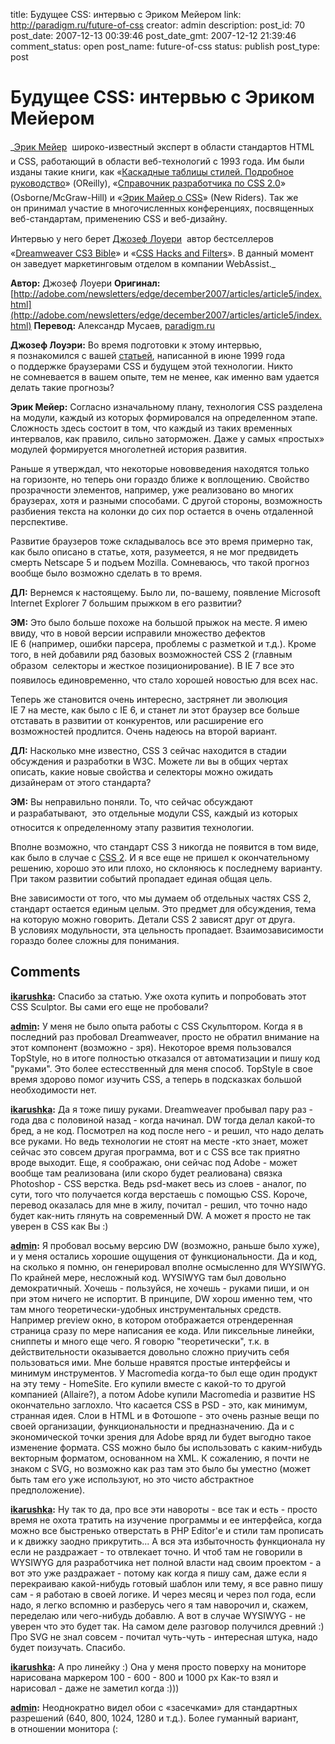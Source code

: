title: Будущее CSS: интервью с Эриком Мейером
link: http://paradigm.ru/future-of-css
creator: admin
description: 
post_id: 70
post_date: 2007-12-13 00:39:46
post_date_gmt: 2007-12-12 21:39:46
comment_status: open
post_name: future-of-css
status: publish
post_type: post

# Будущее CSS: интервью с Эриком Мейером

_[Эрик Мейер](http://en.wikipedia.org/wiki/Eric_Meyer)  широко-известный эксперт в области стандартов HTML и CSS, работающий в области веб-технологий с 1993 года. Им были изданы такие книги, как «[Каскадные таблицы стилей. Подробное руководство](http://b23.ru/eo9)» (OReilly), «[Справочник разработчика по CSS 2.0](http://b23.ru/eom)» (Osborne/McGraw-Hill) и «[Эрик Майер о CSS](http://b23.ru/e9j)» (New Riders). Так же он принимал участие в многочисленных конференциях, посвященных веб-стандартам, применению CSS и веб-дизайну.

Интервью у него берет [Джозеф Лоуери](http://en.wikipedia.org/wiki/Joseph_Lowery)  автор бестселлеров «[Dreamweaver CS3 Bible](http://b23.ru/eoo)» и «[CSS Hacks and Filters](http://b23.ru/eob)». В данный момент он заведует маркетинговым отделом в компании WebAssist._

  
  
**Автор:** Джозеф Лоуери **Оригинал:** [http://adobe.com/newsletters/edge/december2007/articles/article5/index.html](http://adobe.com/newsletters/edge/december2007/articles/article5/index.html) **Перевод:** Александр Мусаев, [paradigm.ru]()   
  


**Джозеф Лоуэри:** Во время подготовки к этому интервью, я познакомился с вашей [статьей](http://meyerweb.com/eric/articles/webrev/199906.html), написанной в июне 1999 года о поддержке браузерами CSS и будущем этой технологии. Никто не сомневается в вашем опыте, тем не менее, как именно вам удается делать такие прогнозы?

**Эрик Мейер:** Согласно изначальному плану, технология CSS разделена на модули, каждый из которых формировался на определенном этапе. Сложность здесь состоит в том, что каждый из таких временных интервалов, как правило, сильно заторможен. Даже у самых «простых» модулей формируется многолетней история развития. 

Раньше я утверждал, что некоторые нововведения находятся только на горизонте, но теперь они гораздо ближе к воплощению. Свойство прозрачности элементов, например, уже реализовано во многих браузерах, хотя и разными способами. С другой стороны, возможность разбиения текста на колонки до сих пор остается в очень отдаленной перспективе.

Развитие браузеров тоже складывалось все это время примерно так, как было описано в статье, хотя, разумеется, я не мог предвидеть смерть Netscape 5 и подъем Mozilla. Сомневаюсь, что такой прогноз вообще было возможно сделать в то время.

**ДЛ:** Вернемся к настоящему. Было ли, по-вашему, появление Microsoft Internet Explorer 7 большим прыжком в его развитии?

**ЭМ:** Это было больше похоже на большой прыжок на месте. Я имею ввиду, что в новой версии исправили множество дефектов IE 6 (например, ошибки парсера, проблемы с разметкой и т.д.). Кроме того, в ней добавили ряд базовых возможностей CSS 2 (главным образом  селекторы и жесткое позиционирование). В IE 7 все это появилось единовременно, что стало хорошей новостью для всех нас.

Теперь же становится очень интересно, застрянет ли эволюция IE 7 на месте, как было с IE 6, и станет ли этот браузер все больше отставать в развитии от конкурентов, или расширение его возможностей продлится. Очень надеюсь на второй вариант.

**ДЛ:** Насколько мне известно, CSS 3 сейчас находится в стадии обсуждения и разработки в W3C. Можете ли вы в общих чертах описать, какие новые свойства и селекторы можно ожидать дизайнерам от этого стандарта?

**ЭМ:** Вы неправильно поняли. То, что сейчас обсуждают и разрабатывают,  это отдельные модули CSS, каждый из которых относится к определенному этапу развития технологии.

Вполне возможно, что стандарт CSS 3 никогда не появится в том виде, как было в случае с [CSS 2](http://www.w3.org/TR/REC-CSS2/). И я все еще не пришел к окончательному решению, хорошо это или плохо, но склоняюсь к последнему варианту. При таком развитии событий пропадает единая общая цель.

Вне зависимости от того, что мы думаем об отдельных частях CSS 2, стандарт остается единым целым. Это предмет для обсуждения, тема на которую можно говорить. Детали CSS 2 зависят друг от друга. В условиях модульности, эта цельность пропадает. Взаимозависимости гораздо более сложны для понимания.

## Comments

**[ikarushka](#47 "2007-12-14 22:30:10"):** Спасибо за статью. Уже охота купить и попробовать этот CSS Sculptor. Вы сами его еще не пробовали?

**[admin](#49 "2007-12-14 22:57:03"):** У меня не было опыта работы с CSS Скульптором. Когда я в последний раз пробовал Dreamweaver, просто не обратил внимание на этот компонент (возможно - зря). Некоторое время пользовался TopStyle, но в итоге полностью отказался от автоматизации и пишу код "руками". Это более естесственный для меня способ. TopStyle в свое время здорово помог изучить CSS, а теперь в подсказках большой необходимости нет.

**[ikarushka](#52 "2007-12-14 23:29:26"):** Да я тоже пишу руками. Dreamweaver пробывал пару раз - года два с половиной назад - когда начинал. DW тогда делал какой-то бред, а не код. Посмотрел на код после него - и решил, что надо делать все руками. Но ведь технологии не стоят на месте -кто знает, может сейчас это совсем другая программа, вот и с CSS все так приятно вроде выходит. Еще, я соображаю, они сейчас под Adobe - может вообще там реализована (или скоро будет реалиована) связка Photoshop - CSS верстка. Ведь psd-макет весь из слоев - аналог, по сути, того что получается когда верстаешь с помощью CSS. Короче, перевод оказалась для мне в жилу, почитал - решил, что точно надо будет как-нить глянуть на современный DW. А может я просто не так уверен в CSS как Вы :)

**[admin](#53 "2007-12-15 00:38:04"):** Я пробовал восьму версию DW (возможно, раньше было хуже), и у меня остались хорошие ощущения от функциональности. Да и код, на сколько я помню, он генерировал вполне осмысленно для WYSIWYG. По крайней мере, несложный код. WYSIWYG там был довольно демократичный. Хочешь - пользуйся, не хочешь - руками пиши, и он при этом ничего не испортит. В принципе, DW хорош именно тем, что там много теоретически-удобных инструментальных средств. Например preview окно, в котором отображается отрендеренная страница сразу по мере написания ее кода. Или пиксельные линейки, сниппеты и много еще чего. Я говорю "теоретически", т.к. в действительности оказывается довольно сложно приучить себя пользоваться ими. Мне больше нравятся простые интерфейсы и минимум инструментов. У Macromedia когда-то был еще один продукт на эту тему - HomeSite. Его купили вместе с какой-то то другой компанией (Allaire?), а потом Adobe купили Macromedia и развитие HS окончательно заглохло. Что касается CSS в PSD - это, как минимум, странная идея. Слои в HTML и в Фотошопе - это очень разные вещи по своей организации, функциональности и предназначению. Да и с экономической точки зрения для Adobe вряд ли будет выгодно такое изменение формата. CSS можно было бы использовать с каким-нибудь векторным форматом, основанном на XML. К сожалению, я почти не знаком с SVG, но возможно как раз там это было бы уместно (может быть там его уже используют, но это чисто абстрактное предположение).

**[ikarushka](#55 "2007-12-15 10:45:54"):** Ну так то да, про все эти навороты - все так и есть - просто время не охота тратить на изучение программы и ее интерфейса, когда можно все быстренько отверстать в PHP Editor'е и стили там прописать и к движку заодно прикрутить... А вся эта избыточность функционала ну если не раздражает - то отвлекает точно. И чтоб там не говорили в WYSIWYG для разработчика нет полной власти над своим проектом - а вот это уже раздражает - потому как когда я пишу сам, даже если я перекраиваю какой-нибудь готовый шаблон или тему, я все равно пишу сам - я работаю в своей логике. И через месяц и через пол года, если надо, я легко вспомню и разберусь чего я там наворочил и, скажем, переделаю или чего-нибудь добавлю. А вот в случае WYSIWYG - не уверен что это будет так. На самом деле разговор получился древний :) Про SVG не знал совсем - почитал чуть-чуть - интересная штука, надо будет поизучать. Спасибо.

**[ikarushka](#56 "2007-12-15 10:53:58"):** А про линейку :) Она у меня просто поверху на мониторе нарисована маркером 100 - 600 - 800 и 1000 px Как-то взял и нарисовал - даже не заметил когда :)))

**[admin](#59 "2007-12-15 15:19:41"):** Неоднократно видел обои с «засечками» для стандартных разрешений (640, 800, 1024, 1280 и т.д.). Более гуманный вариант, в отношении монитора (:

